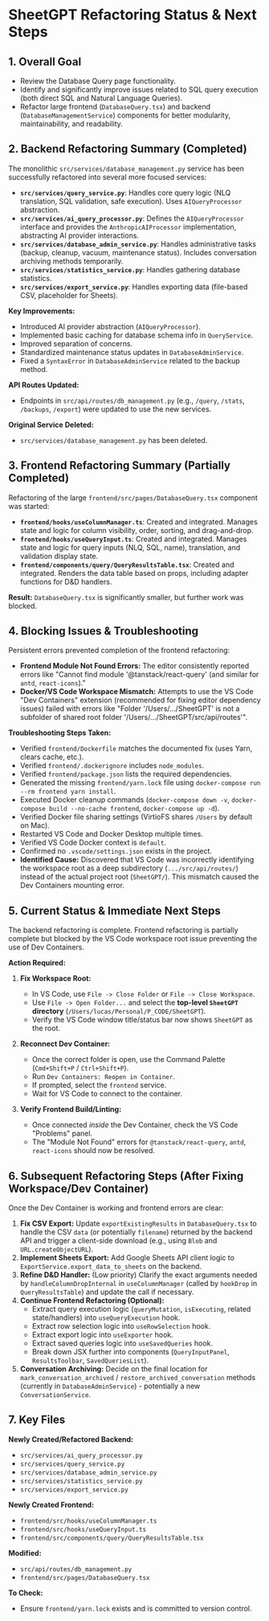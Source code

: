 # SheetGPT Refactoring Status & Next Steps

## 1. Overall Goal

- Review the Database Query page functionality.
- Identify and significantly improve issues related to SQL query execution (both direct SQL and Natural Language Queries).
- Refactor large frontend (`DatabaseQuery.tsx`) and backend (`DatabaseManagementService`) components for better modularity, maintainability, and readability.

## 2. Backend Refactoring Summary (Completed)

The monolithic `src/services/database_management.py` service has been successfully refactored into several more focused services:

- **`src/services/query_service.py`**: Handles core query logic (NLQ translation, SQL validation, safe execution). Uses `AIQueryProcessor` abstraction.
- **`src/services/ai_query_processor.py`**: Defines the `AIQueryProcessor` interface and provides the `AnthropicAIProcessor` implementation, abstracting AI provider interactions.
- **`src/services/database_admin_service.py`**: Handles administrative tasks (backup, cleanup, vacuum, maintenance status). Includes conversation archiving methods temporarily.
- **`src/services/statistics_service.py`**: Handles gathering database statistics.
- **`src/services/export_service.py`**: Handles exporting data (file-based CSV, placeholder for Sheets).

**Key Improvements:**
- Introduced AI provider abstraction (`AIQueryProcessor`).
- Implemented basic caching for database schema info in `QueryService`.
- Improved separation of concerns.
- Standardized maintenance status updates in `DatabaseAdminService`.
- Fixed a `SyntaxError` in `DatabaseAdminService` related to the backup method.

**API Routes Updated:**
- Endpoints in `src/api/routes/db_management.py` (e.g., `/query`, `/stats`, `/backups`, `/export`) were updated to use the new services.

**Original Service Deleted:**
- `src/services/database_management.py` has been deleted.

## 3. Frontend Refactoring Summary (Partially Completed)

Refactoring of the large `frontend/src/pages/DatabaseQuery.tsx` component was started:

- **`frontend/hooks/useColumnManager.ts`**: Created and integrated. Manages state and logic for column visibility, order, sorting, and drag-and-drop.
- **`frontend/hooks/useQueryInput.ts`**: Created and integrated. Manages state and logic for query inputs (NLQ, SQL, name), translation, and validation display state.
- **`frontend/components/query/QueryResultsTable.tsx`**: Created and integrated. Renders the data table based on props, including adapter functions for D&D handlers.

**Result:** `DatabaseQuery.tsx` is significantly smaller, but further work was blocked.

## 4. Blocking Issues & Troubleshooting

Persistent errors prevented completion of the frontend refactoring:

- **Frontend Module Not Found Errors:** The editor consistently reported errors like "Cannot find module '@tanstack/react-query' (and similar for `antd`, `react-icons`)."
- **Docker/VS Code Workspace Mismatch:** Attempts to use the VS Code "Dev Containers" extension (recommended for fixing editor dependency issues) failed with errors like "Folder '/Users/.../SheetGPT' is not a subfolder of shared root folder '/Users/.../SheetGPT/src/api/routes'".

**Troubleshooting Steps Taken:**
- Verified `frontend/Dockerfile` matches the documented fix (uses Yarn, clears cache, etc.).
- Verified `frontend/.dockerignore` includes `node_modules`.
- Verified `frontend/package.json` lists the required dependencies.
- Generated the missing `frontend/yarn.lock` file using `docker-compose run --rm frontend yarn install`.
- Executed Docker cleanup commands (`docker-compose down -v`, `docker-compose build --no-cache frontend`, `docker-compose up -d`).
- Verified Docker file sharing settings (VirtioFS shares `/Users` by default on Mac).
- Restarted VS Code and Docker Desktop multiple times.
- Verified VS Code Docker context is `default`.
- Confirmed no `.vscode/settings.json` exists in the project.
- **Identified Cause:** Discovered that VS Code was incorrectly identifying the workspace root as a deep subdirectory (`.../src/api/routes/`) instead of the actual project root (`SheetGPT/`). This mismatch caused the Dev Containers mounting error.

## 5. Current Status & Immediate Next Steps

The backend refactoring is complete. Frontend refactoring is partially complete but blocked by the VS Code workspace root issue preventing the use of Dev Containers.

**Action Required:**

1.  **Fix Workspace Root:**
    *   In VS Code, use `File -> Close Folder` or `File -> Close Workspace`.
    *   Use `File -> Open Folder...` and select the **top-level `SheetGPT` directory** (`/Users/lucas/Personal/P_CODE/SheetGPT`).
    *   Verify the VS Code window title/status bar now shows `SheetGPT` as the root.

2.  **Reconnect Dev Container:**
    *   Once the correct folder is open, use the Command Palette (`Cmd+Shift+P` / `Ctrl+Shift+P`).
    *   Run `Dev Containers: Reopen in Container`.
    *   If prompted, select the `frontend` service.
    *   Wait for VS Code to connect to the container.

3.  **Verify Frontend Build/Linting:**
    *   Once connected *inside* the Dev Container, check the VS Code "Problems" panel.
    *   The "Module Not Found" errors for `@tanstack/react-query`, `antd`, `react-icons` should now be resolved.

## 6. Subsequent Refactoring Steps (After Fixing Workspace/Dev Container)

Once the Dev Container is working and frontend errors are clear:

1.  **Fix CSV Export:** Update `exportExistingResults` in `DatabaseQuery.tsx` to handle the CSV `data` (or potentially `filename`) returned by the backend API and trigger a client-side download (e.g., using `Blob` and `URL.createObjectURL`).
2.  **Implement Sheets Export:** Add Google Sheets API client logic to `ExportService.export_data_to_sheets` on the backend.
3.  **Refine D&D Handler:** (Low priority) Clarify the exact arguments needed by `handleColumnDropInternal` in `useColumnManager` (called by `hookDrop` in `QueryResultsTable`) and update the call if necessary.
4.  **Continue Frontend Refactoring (Optional):**
    *   Extract query execution logic (`queryMutation`, `isExecuting`, related state/handlers) into `useQueryExecution` hook.
    *   Extract row selection logic into `useRowSelection` hook.
    *   Extract export logic into `useExporter` hook.
    *   Extract saved queries logic into `useSavedQueries` hook.
    *   Break down JSX further into components (`QueryInputPanel`, `ResultsToolbar`, `SavedQueriesList`).
5.  **Conversation Archiving:** Decide on the final location for `mark_conversation_archived` / `restore_archived_conversation` methods (currently in `DatabaseAdminService`) - potentially a new `ConversationService`.

## 7. Key Files

**Newly Created/Refactored Backend:**
- `src/services/ai_query_processor.py`
- `src/services/query_service.py`
- `src/services/database_admin_service.py`
- `src/services/statistics_service.py`
- `src/services/export_service.py`

**Newly Created Frontend:**
- `frontend/src/hooks/useColumnManager.ts`
- `frontend/src/hooks/useQueryInput.ts`
- `frontend/src/components/query/QueryResultsTable.tsx`

**Modified:**
- `src/api/routes/db_management.py`
- `frontend/src/pages/DatabaseQuery.tsx`

**To Check:**
- Ensure `frontend/yarn.lock` exists and is committed to version control. 